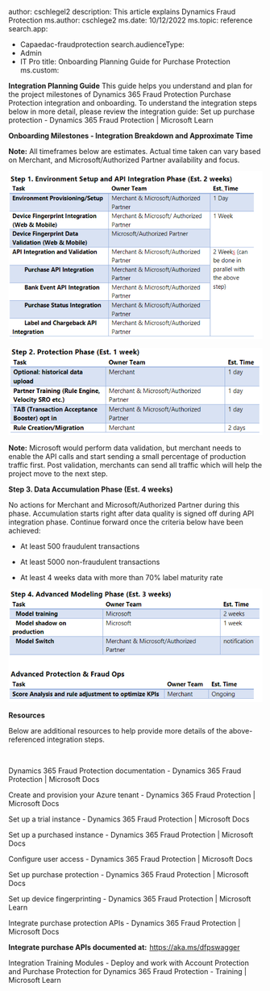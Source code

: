 author: cschlegel2
description: This article explains Dynamics Fraud Protection 
ms.author: cschlege2
ms.date: 10/12/2022
ms.topic: reference
search.app: 
  - Capaedac-fraudprotection
search.audienceType:
  - Admin
  - IT Pro
title: Onboarding Planning Guide for Purchase Protection
ms.custom:


**Integration Planning Guide** This guide helps you understand and plan for the project milestones of Dynamics 365 Fraud Protection Purchase Protection integration and onboarding. To understand the integration steps below in more detail, please review the integration guide:  Set up purchase protection - Dynamics 365 Fraud Protection | Microsoft Learn 

**Onboarding Milestones - Integration Breakdown and Approximate Time** 

**Note:** All timeframes below are estimates. Actual time taken can vary based on Merchant, and Microsoft/Authorized Partner availability and focus. 

 

![step1.](media/step1-PP-onboardingguide.png)


![step1.](media/step2-PP-onboardingguide.png)

**Note:** Microsoft would perform data validation, but merchant needs to enable the API calls and start sending a small percentage of production traffic first. Post validation, merchants can send all traffic which will help the project move to the next step. 


**Step 3. Data Accumulation Phase (Est. 4 weeks)** 

No actions for Merchant and Microsoft/Authorized Partner during this phase. Accumulation starts right after data quality is signed off during API integration phase. Continue forward once the criteria below have been achieved:                                                                                                               

- At least 500 fraudulent transactions                                                                      

- At least 5000 non-fraudulent transactions                                                                    

- At least 4 weeks data with more than 70% label maturity rate 


![step1.](media/step4-PP-onboardingguide.png)


**Resources** 

Below are additional resources to help provide more details of the above-referenced integration steps. 

​ 

Dynamics 365 Fraud Protection documentation - Dynamics 365 Fraud Protection | Microsoft Docs​ 

 

Create and provision your Azure tenant - Dynamics 365 Fraud Protection | Microsoft Docs​ 

 

Set up a trial instance - Dynamics 365 Fraud Protection | Microsoft Docs​ 

 

Set up a purchased instance - Dynamics 365 Fraud Protection | Microsoft Docs​ 

 

Configure user access - Dynamics 365 Fraud Protection | Microsoft Docs​ 

 

Set up purchase protection - Dynamics 365 Fraud Protection | Microsoft Docs​ 

 

Set up device fingerprinting - Dynamics 365 Fraud Protection | Microsoft Learn 

 

Integrate purchase protection APIs - Dynamics 365 Fraud Protection | Microsoft Docs​ 

 

**Integrate purchase APIs documented at:**  https://aka.ms/dfpswagger​ 

 

​Integration Training Modules - Deploy and work with Account Protection and Purchase Protection for Dynamics 365 Fraud Protection - Training | Microsoft Learn 

 

 
